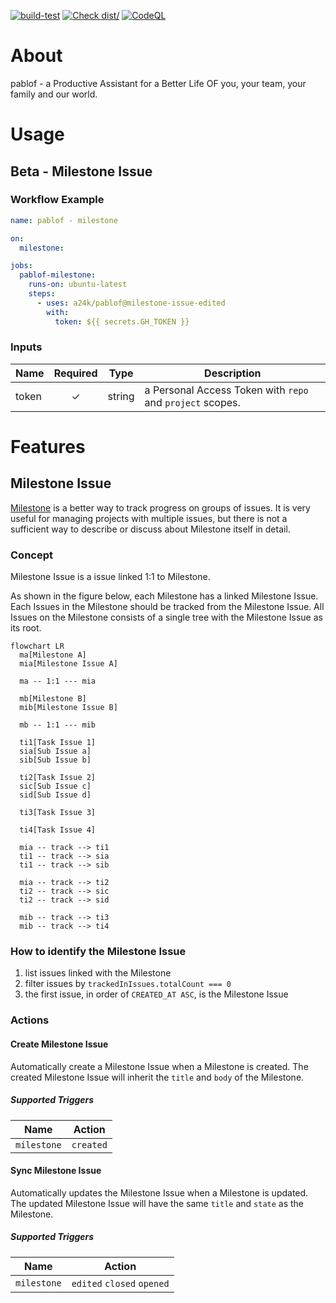[![build-test](https://github.com/a24k/pablof/actions/workflows/test.yml/badge.svg)](https://github.com/a24k/pablof/actions/workflows/test.yml)
[![Check dist/](https://github.com/a24k/pablof/actions/workflows/check-dist.yml/badge.svg)](https://github.com/a24k/pablof/actions/workflows/check-dist.yml)
[![CodeQL](https://github.com/a24k/pablof/actions/workflows/codeql-analysis.yml/badge.svg)](https://github.com/a24k/pablof/actions/workflows/codeql-analysis.yml)

# About

pablof - a Productive Assistant for a Better Life OF you, your team, your family and our world.

# Usage

## Beta - Milestone Issue

### Workflow Example

```yaml
name: pablof - milestone

on:
  milestone:

jobs:
  pablof-milestone:
    runs-on: ubuntu-latest
    steps:
      - uses: a24k/pablof@milestone-issue-edited
        with:
          token: ${{ secrets.GH_TOKEN }}
```

### Inputs

| Name  | Required | Type   | Description                                               |
| ---   | :---:    | ---    | ---                                                       |
| token | ✓        | string | a Personal Access Token with `repo` and `project` scopes. |

# Features

## Milestone Issue

[Milestone](https://docs.github.com/en/issues/using-labels-and-milestones-to-track-work/about-milestones)
is a better way to track progress on groups of issues.
It is very useful for managing projects with multiple issues,
but there is not a sufficient way to describe or discuss about Milestone itself in detail.

### Concept

Milestone Issue is a issue linked 1:1 to Milestone.

As shown in the figure below, each Milestone has a linked Milestone Issue.
Each Issues in the Milestone should be tracked from the Milestone Issue.
All Issues on the Milestone consists of a single tree with the Milestone Issue as its root.

```mermaid
flowchart LR
  ma[Milestone A]
  mia[Milestone Issue A]

  ma -- 1:1 --- mia

  mb[Milestone B]
  mib[Milestone Issue B]

  mb -- 1:1 --- mib

  ti1[Task Issue 1]
  sia[Sub Issue a]
  sib[Sub Issue b]

  ti2[Task Issue 2]
  sic[Sub Issue c]
  sid[Sub Issue d]

  ti3[Task Issue 3]

  ti4[Task Issue 4]

  mia -- track --> ti1
  ti1 -- track --> sia
  ti1 -- track --> sib

  mia -- track --> ti2
  ti2 -- track --> sic
  ti2 -- track --> sid

  mib -- track --> ti3
  mib -- track --> ti4
```

### How to identify the Milestone Issue

1. list issues linked with the Milestone
1. filter issues by `trackedInIssues.totalCount === 0`
1. the first issue, in order of `CREATED_AT ASC`, is the Milestone Issue

### Actions

#### Create Milestone Issue

Automatically create a Milestone Issue when a Milestone is created.
The created Milestone Issue will inherit the `title` and `body` of the Milestone.

##### Supported Triggers

| Name        | Action    |
| ---         | ---       |
| `milestone` | `created` |

#### Sync Milestone Issue

Automatically updates the Milestone Issue when a Milestone is updated.
The updated Milestone Issue will have the same `title` and `state` as the Milestone.

##### Supported Triggers

| Name        | Action    |
| ---         | ---       |
| `milestone` | `edited` `closed` `opened` |

